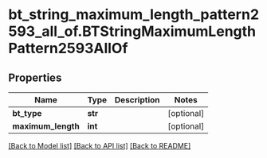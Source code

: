 # bt_string_maximum_length_pattern2593_all_of.BTStringMaximumLengthPattern2593AllOf

## Properties
Name | Type | Description | Notes
------------ | ------------- | ------------- | -------------
**bt_type** | **str** |  | [optional] 
**maximum_length** | **int** |  | [optional] 

[[Back to Model list]](../README.md#documentation-for-models) [[Back to API list]](../README.md#documentation-for-api-endpoints) [[Back to README]](../README.md)


